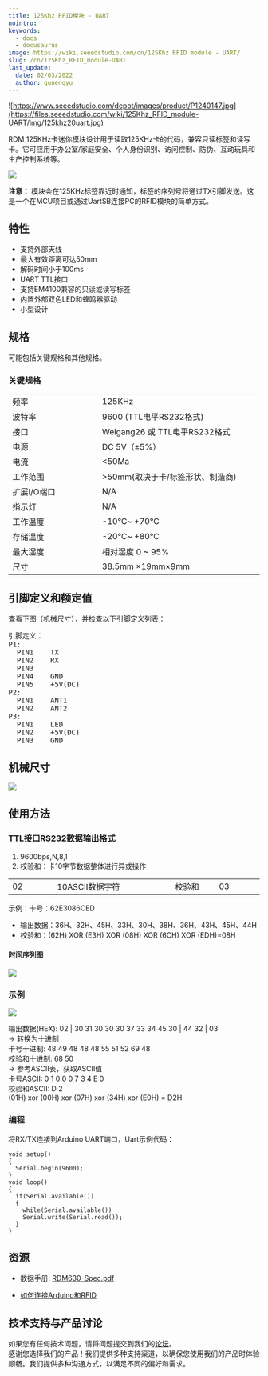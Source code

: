 ```yaml
---
title: 125Khz RFID模块 - UART
nointro:
keywords:
  - docs
  - docusaurus
image: https://wiki.seeedstudio.com/cn/125Khz RFID module - UART/
slug: /cn/125Khz_RFID_module-UART
last_update:
  date: 02/03/2022
  author: gunengyu
---
```

![https://www.seeedstudio.com/depot/images/product/P1240147.jpg](https://files.seeedstudio.com/wiki/125Khz_RFID_module-UART/img/125khz20uart.jpg)

RDM 125KHz卡迷你模块设计用于读取125KHz卡的代码，兼容只读标签和读写卡。它可应用于办公室/家庭安全、个人身份识别、访问控制、防伪、互动玩具和生产控制系统等。

[![](https://files.seeedstudio.com/wiki/Seeed-WiKi/docs/images/300px-Get_One_Now_Banner-ragular.png)](https://www.seeedstudio.com/125Khz-RFID-module-UART-p-171.html)

**注意：** 模块会在125KHz标签靠近时通知，标签的序列号将通过TX引脚发送。这是一个在MCU项目或通过UartSB连接PC的RFID模块的简单方式。

##   特性

*   支持外部天线
*   最大有效距离可达50mm
*   解码时间小于100ms
*   UART TTL接口
*   支持EM4100兼容的只读或读写标签
*   内置外部双色LED和蜂鸣器驱动
*   小型设计

##   规格

可能包括关键规格和其他规格。

###   关键规格

<table>
<tr>
<td width="300px">频率</td>
<td width="500px">125KHz</td>
</tr>
<tr>
<td>波特率</td>
<td>9600 (TTL电平RS232格式)</td>
</tr>
<tr>
<td>接口</td>
<td>Weigang26 或 TTL电平RS232格式</td>
</tr>
<tr>
<td>电源</td>
<td>DC 5V（±5%）</td>
</tr>
<tr>
<td>电流</td>
<td>&lt;50Ma</td>
</tr>
<tr>
<td>工作范围</td>
<td>&gt;50mm(取决于卡/标签形状、制造商)</td>
</tr>
<tr>
<td>扩展I/O端口</td>
<td>N/A</td>
</tr>
<tr>
<td>指示灯</td>
<td>N/A</td>
</tr>
<tr>
<td>工作温度</td>
<td>-10℃~ +70℃</td>
</tr>
<tr>
<td>存储温度</td>
<td>-20℃~ +80℃</td>
</tr>
<tr>
<td>最大湿度</td>
<td>相对湿度 0 ~ 95%</td>
</tr>
<tr>
<td>尺寸</td>
<td>38.5mm ×19mm×9mm</td>
</tr>
</table>

##   引脚定义和额定值

查看下图（机械尺寸），并检查以下引脚定义列表：

<pre>
引脚定义：
P1:
  PIN1    TX
  PIN2    RX
  PIN3
  PIN4    GND
  PIN5    +5V(DC)
P2:
  PIN1    ANT1
  PIN2    ANT2
P3:
  PIN1    LED
  PIN2    +5V(DC)
  PIN3    GND
</pre>

##   机械尺寸

![](https://files.seeedstudio.com/wiki/125Khz_RFID_module-UART/img/RFID-wiegand-dimen.JPG)

##   使用方法

###   TTL接口RS232数据输出格式

1.  9600bps,N,8,1
2.  校验和：卡10字节数据整体进行异或操作
<table>
<tr>
<td width="100px">02</td>
<td width="300px">10ASCII数据字符</td>
<td width="100px">校验和</td>
<td width="100px">03</td>
</tr>
</table>

示例：卡号：62E3086CED

*   输出数据：36H、32H、45H、33H、30H、38H、36H、43H、45H、44H
*   校验和：(62H) XOR (E3H) XOR (08H) XOR (6CH) XOR (EDH)=08H

####   时间序列图

![](https://files.seeedstudio.com/wiki/125Khz_RFID_module-UART/img/RFID-wiegand-time-seq.JPG)

###   示例

![](https://files.seeedstudio.com/wiki/125Khz_RFID_module-UART/img/125k_RFID_uasge.JPG)

输出数据(HEX): 02 | 30 31 30 30 30 37 33 34 45 30 | 44 32 | 03  
-&gt; 转换为十进制  
卡号十进制: 48 49 48 48 48 55 51 52 69 48  
校验和十进制: 68 50  
-&gt; 参考ASCII表，获取ASCII值  
卡号ASCII: 0 1 0 0 0 7 3 4 E 0  
校验和ASCII: D 2  
(01H) xor (00H) xor (07H) xor (34H) xor (E0H) = D2H

###   编程

将RX/TX连接到Arduino UART端口，Uart示例代码：
```
void setup()
{
  Serial.begin(9600);
}
void loop()
{
  if(Serial.available())
  {
    while(Serial.available())
    Serial.write(Serial.read());
  }
}
```

##   资源

*   数据手册: [RDM630-Spec.pdf](https://files.seeedstudio.com/wiki/125Khz_RFID_module-UART/res/RDM630-Spec.pdf)

*   [如何连接Arduino和RFID](https://www.instructables.com/id/Arduino-and-RFID-from-seeedstudio/)

## 技术支持与产品讨论
如果您有任何技术问题，请将问题提交到我们的[论坛](http://forum.seeedstudio.com/)。  
感谢您选择我们的产品！我们提供多种支持渠道，以确保您使用我们的产品时体验顺畅。我们提供多种沟通方式，以满足不同的偏好和需求。

<div class="button_tech_support_container">
<a href="https://forum.seeedstudio.com/" class="button_forum"></a> 
<a href="https://www.seeedstudio.com/contacts" class="button_email"></a>
</div>

<div class="button_tech_support_container">
<a href="https://discord.gg/eWkprNDMU7" class="button_discord"></a> 
<a href="https://github.com/Seeed-Studio/wiki-documents/discussions/69" class="button_discussion"></a>
</div>